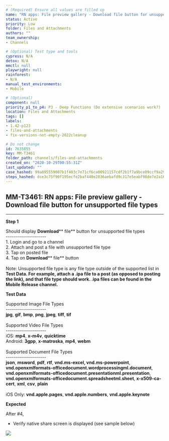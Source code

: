 ```yaml
---
# (Required) Ensure all values are filled up
name: "RN apps: File preview gallery - Download file button for unsupported file types"
status: Active
priority: Low
folder: Files and Attachments
authors: ""
team_ownership: 
- Channels

# (Optional) Test type and tools
cypress: N/A
detox: N/A
mmctl: null
playwright: null
rainforest: 
- N/A
manual_test_environments: 
- Mobile

# (Optional)
component: null
priority_p1_to_p4: P3 - Deep Functions (Do extensive scenarios work?)
location: Files and Attachments
tags: []
labels: 
- 1.42-p123
- files-and-attachments
- fix-versions-not-empty-2022cleanup

# Do not change
id: 7635055
key: MM-T3461
folder_path: channels/files-and-attachments
created_on: "2020-10-29T00:55:31Z"
last_updated: ""
case_hashed: 99a895559007b1f403c7e71cf6ca00921157cdf2b1f7a9bce09ccf9a29008750800bcdbc04022e570dbb41459f2bdbc2
steps_hashed: dce3c75f90f195ecfe2baf440e2836aebafd9c317e5eabf98de7e2a1620932e7fd6197336df0e774e081cdbed5b0c956
---
```


## MM-T3461: RN apps: File preview gallery - Download file button for unsupported file types

---

**Step 1**

Should display **Download**\*\* file\*\* button for unsupported file types\
\--------------------\
1\. Login and go to a channel\
2\. Attach and post a file with unsupported file type\
3\. Tap on posted file\
4\. Tap on **Download**\*\* file\*\* button\
\
Note: Unsupported file type is any file type outside of the supported list in **Test Data. For example, attach a .ipa file to a post (as opposed to posting the link), and that file type should work. .ipa files can be found in the Mobile Release channel.**

**Test Data**

Supported Image File Types\
\--------------------\
**jpg**, **gif**, **bmp**, **png**, **jpeg**, **tiff**, **tif**\
\
Supported Video File Types\
\--------------------\
iOS: **mp4**, **x-m4v**, **quicktime**\
Android: **3gpp**, **x-matroska**, **mp4**, **webm**\
\
Supported Document File Types\
\--------------------\
**json**, **msword**, **pdf**, **rtf**, **vnd.ms-excel, vnd.ms-powerpoint**, **vnd.openxmlformats-officedocument.wordprocessingml.document**, **vnd.openxmlformats-officedocument.presentationml.presentation**, **vnd.openxmlformats-officedocument.spreadsheetml.sheet**, **x-x509-ca-cert**, **xml**, **csv**, **plain**\
\
iOS Only: **vnd.apple.pages**, **vnd.apple.numbers**, **vnd.apple.keynote**

**Expected**

After #4,

- Verify native share screen is displayed (see sample below)

![](https://smartbear-tm4j-prod-us-west-2-attachment-rich-text.s3.us-west-2.amazonaws.com/embedded-f3277290f945470c4add5d21ef3dc7ca7b74388fc7152bfb6b99ae58c66a95a8-1604078491878-IMG_0309.PNG)
